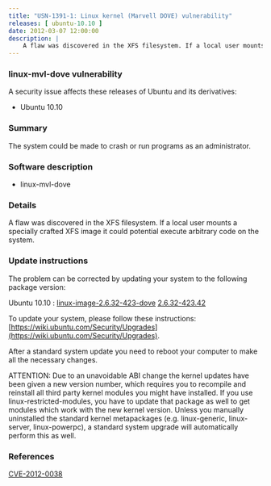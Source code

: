 ```yaml
---
title: "USN-1391-1: Linux kernel (Marvell DOVE) vulnerability"
releases: [ ubuntu-10.10 ]
date: 2012-03-07 12:00:00
description: |
    A flaw was discovered in the XFS filesystem. If a local user mounts a specially crafted XFS image it could potential execute arbitrary code on the system. 
--- 
```

 
### linux-mvl-dove vulnerability

A security issue affects these releases of Ubuntu and its derivatives:

* Ubuntu 10.10

### Summary

The system could be made to crash or run programs as an administrator. 

### Software description

* linux-mvl-dove 

### Details

A flaw was discovered in the XFS filesystem. If a local user mounts a specially crafted XFS image it could potential execute arbitrary code on the system. 

### Update instructions

The problem can be corrected by updating your system to the following package version:

Ubuntu 10.10
 : [linux-image-2.6.32-423-dove](https://launchpad.net/ubuntu/+source/linux-mvl-dove) <span> [2.6.32-423.42](https://launchpad.net/ubuntu/+source/linux-mvl-dove/2.6.32-423.42) </span> 

To update your system, please follow these instructions: [https://wiki.ubuntu.com/Security/Upgrades](https://wiki.ubuntu.com/Security/Upgrades).

After a standard system update you need to reboot your computer to make all the necessary changes.

ATTENTION: Due to an unavoidable ABI change the kernel updates have been given a new version number, which requires you to recompile and reinstall all third party kernel modules you might have installed. If you use linux-restricted-modules, you have to update that package as well to get modules which work with the new kernel version. Unless you manually uninstalled the standard kernel metapackages (e.g. linux-generic, linux-server, linux-powerpc), a standard system upgrade will automatically perform this as well. 

### References

 [CVE-2012-0038](http://people.ubuntu.com/~ubuntu-security/cve/CVE-2012-0038)
 
